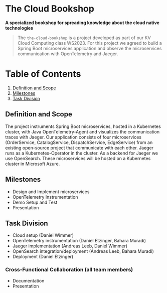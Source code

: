# The Cloud Bookshop
**A specialized bookshop for spreading knowledge about the cloud native technologies**
> The `the-cloud-bookshop` is a project developed as part of our KV Cloud Computing class WS2023. For this project we agreed to build a Spring Boot microservices application and observe the microservices communication with OpenTelemetry and Jaeger.

# Table of Contents
1. [Definition and Scope](#def-scope)
2. [Milestones](#milestones)
3. [Task Division](#task-division)

## Definition and Scope
The project instruments Spring Boot microservices, hosted in a Kubernetes cluster, with Java OpenTelemetry-Agent and visualizes the communication traces with Jaeger. Our application consists of four microservices (OrderService, CatalogService, DispatchService, EdgeService) from an existing open-source project that communicate with each other. Jaeger runs as a Kubernetes-Operator in the cluster. As a backend for Jaeger we use OpenSearch. These microservices will be hosted on a Kubernetes cluster in Microsoft Azure.

## Milestones
- Design and Implement microservices
- OpenTelemetry Instrumentation
- Demo Setup and Test
- Presentation

## Task Division
- Cloud setup (Daniel Wimmer)
- OpenTelemetry instrumentation (Daniel Etzinger, Bahara Muradi)
- Jaeger implementation (Andreas Leeb, Daniel Wimmer)
- OpenSearch integration/deployment (Andreas Leeb, Bahara Muradi)
- Deployment (Daniel Etzinger)

### Cross-Functional Collaboration (all team members)
  - Documentation
  - Presentation